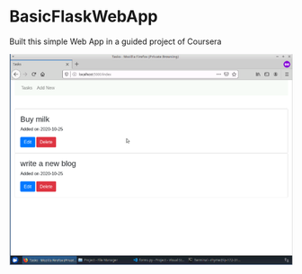 # BasicFlaskWebApp
Built this simple Web App in a guided project of Coursera 


![](images/output.png)
